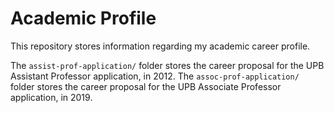 # Academic Profile

This repository stores information regarding my academic career profile.

The `assist-prof-application/` folder stores the career proposal for the UPB Assistant Professor application, in 2012.
The `assoc-prof-application/` folder stores the career proposal for the UPB Associate Professor application, in 2019.
